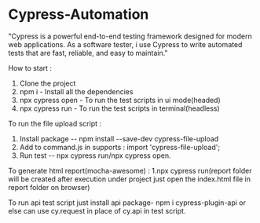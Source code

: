 # Cypress-Automation
"Cypress is a powerful end-to-end testing framework designed for modern web applications. As a software tester, i use Cypress to write automated tests that are fast, reliable, and easy to maintain."


How to start :
1. Clone the project
2. npm i - Install all the dependencies
3. npx cypress open - To run the test scripts in ui mode(headed)
4. npx cypress run - To run the test scripts in terminal(headless)

To run the file upload script : 
1. Install package --  npm install --save-dev cypress-file-upload
2. Add  to command.js in supports :  import 'cypress-file-upload';
3. Run test -- npx cypress run/npx cypress open.

To generate html report(mocha-awesome) : 
1.npx cypress run(report folder will be created after execution under project just open the index.html file in report folder on browser)

To run api test script just install api package-
npm i cypress-plugin-api  or else can use cy.request in place of cy.api in test script.

